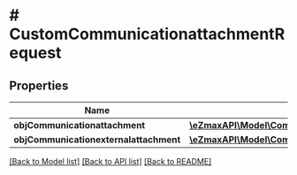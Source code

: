 # # CustomCommunicationattachmentRequest

## Properties

Name | Type | Description | Notes
------------ | ------------- | ------------- | -------------
**objCommunicationattachment** | [**\eZmaxAPI\Model\CommunicationattachmentRequestCompound**](CommunicationattachmentRequestCompound.md) |  | [optional]
**objCommunicationexternalattachment** | [**\eZmaxAPI\Model\CommonFile**](CommonFile.md) |  | [optional]

[[Back to Model list]](../../README.md#models) [[Back to API list]](../../README.md#endpoints) [[Back to README]](../../README.md)
